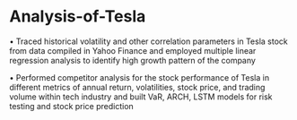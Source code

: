# Analysis-of-Tesla
•	Traced historical volatility and other correlation parameters in Tesla stock from data compiled in Yahoo Finance and employed multiple linear regression analysis to identify high growth pattern of the company

•	Performed competitor analysis for the stock performance of Tesla in different metrics of annual return, volatilities, stock price, and trading volume within tech industry and built VaR, ARCH, LSTM models for risk testing and stock price prediction

